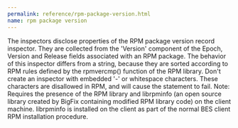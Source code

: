 ```yaml
---
permalink: reference/rpm-package-version.html
name: rpm package version
---
```


The <rpm package version> inspectors disclose properties of the RPM package version record inspector. They are collected from the 'Version' component of the Epoch, Version and Release fields associated with an RPM package. The behavior of this inspector differs from a string, because they are sorted according to RPM rules defined by the rpmvercmp() function of the RPM library. Don't create an <rpm package release> inspector with embedded '-' or whitespace characters. These characters are disallowed in RPM, and will cause the statement to fail. Note: Requires the presence of the RPM library and librpminfo (an open source library created by BigFix containing modified RPM library code) on the client machine. librpminfo is installed on the client as part of the normal BES client RPM installation procedure.